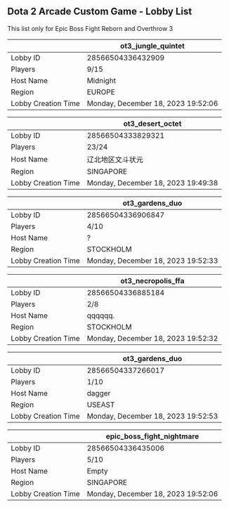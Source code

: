 ## Dota 2 Arcade Custom Game - Lobby List

This list only for Epic Boss Fight Reborn and Overthrow 3

|  | ot3_jungle_quintet |
| ------ | ------ |
| Lobby ID | 28566504336432909 |
| Players | 9/15 |
| Host Name | Midnight |
| Region | EUROPE |
| Lobby Creation Time | Monday, December 18, 2023 19:52:06 |


|  | ot3_desert_octet |
| ------ | ------ |
| Lobby ID | 28566504333829321 |
| Players | 23/24 |
| Host Name | 辽北地区文斗状元 |
| Region | SINGAPORE |
| Lobby Creation Time | Monday, December 18, 2023 19:49:38 |


|  | ot3_gardens_duo |
| ------ | ------ |
| Lobby ID | 28566504336906847 |
| Players | 4/10 |
| Host Name | ? |
| Region | STOCKHOLM |
| Lobby Creation Time | Monday, December 18, 2023 19:52:33 |


|  | ot3_necropolis_ffa |
| ------ | ------ |
| Lobby ID | 28566504336885184 |
| Players | 2/8 |
| Host Name | qqqqqq. |
| Region | STOCKHOLM |
| Lobby Creation Time | Monday, December 18, 2023 19:52:32 |


|  | ot3_gardens_duo |
| ------ | ------ |
| Lobby ID | 28566504337266017 |
| Players | 1/10 |
| Host Name | dagger |
| Region | USEAST |
| Lobby Creation Time | Monday, December 18, 2023 19:52:53 |


|  | epic_boss_fight_nightmare |
| ------ | ------ |
| Lobby ID | 28566504336435006 |
| Players | 5/10 |
| Host Name | Empty |
| Region | SINGAPORE |
| Lobby Creation Time | Monday, December 18, 2023 19:52:06 |


